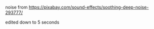 

noise from https://pixabay.com/sound-effects/soothing-deep-noise-293777/

edited down to 5 seconds
